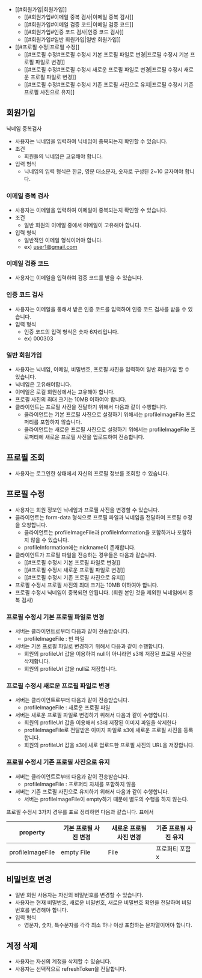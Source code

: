 
- [[#회원가입|회원가입]]
	- [[#회원가입#이메일 중복 검사|이메일 중복 검사]]
	- [[#회원가입#이메일 검증 코드|이메일 검증 코드]]
	- [[#회원가입#인증 코드 검사|인증 코드 검사]]
	- [[#회원가입#일반 회원가입|일반 회원가입]]
- [[#프로필 수정|프로필 수정]]
	- [[#프로필 수정#프로필 수정시 기본 프로필 파일로 변경|프로필 수정시 기본 프로필 파일로 변경]]
	- [[#프로필 수정#프로필 수정시 새로운 프로필 파일로 변경|프로필 수정시 새로운 프로필 파일로 변경]]
	- [[#프로필 수정#프로필 수정시 기존 프로필 사진으로 유지|프로필 수정시 기존 프로필 사진으로 유지]]

## 회원가입
닉네임 중복검사
- 사용자는 닉네임을 입력하여 닉네임이 중복되는지 확인할 수 있습니다.
- 조건
	- 회원들의 닉네임은 고유해야 합니다.
- 입력 형식
	- 닉네임의 입력 형식은 한글, 영문 대소문자, 숫자로 구성된 2~10 글자여야 합니다.


### 이메일 중복 검사
- 사용자는 이메일을 입력하여 이메일이 중복되는지 확인할 수 있습니다.
- 조건
	- 일반 회원의 이메일 중에서 이메일이 고유해야 합니다.
- 입력 형식
	- 일반적인 이메일 형식이어야 합니다.
	- ex) user1@gmail.com

### 이메일 검증 코드
- 사용자는 이메일을 입력하여 검증 코드를 받을 수 있습니다.

### 인증 코드 검사
- 사용자는 이메일을 통해서 받은 인증 코드를 입력하여 인증 코드 검사를 받을 수 있습니다.
- 입력 형식
	- 인증 코드의 입력 형식은 숫자 6자리입니다.
	- ex) 000303

### 일반 회원가입
- 사용자는 닉네임, 이메일, 비밀번호, 프로필 사진을 입력하여 일반 회원가입 할 수 있습니다.
- 닉네임은 고유해야합니다.
- 이메일은 로컬 회원상에서는 고유해야 합니다.
- 프로필 사진의 최대 크기는 10MB 이하여야 합니다.
- 클라이언트는 프로필 사진을 전달하기 위해서 다음과 같이 수행합니다.
	- 클라이언트는 기본 프로필 사진으로 설정하기 위해서는 profileImageFile 프로퍼티를 포함하지 않습니다.
	- 클라이언트는 새로운 프로필 사진으로 설정하기 위해서는 profileImageFile 프로퍼티에 새로운 프로필 사진을 업로드하여 전송합니다.


## 프로필 조회
- 사용자는 로그인한 상태에서 자신의 프로필 정보를 조회할 수 있습니다.

## 프로필 수정
- 사용자는 회원 정보인 닉네임과 프로필 사진을 변경할 수 있습니다.
- 클라이언트는 form-data 형식으로 프로필 파일과 닉네임을 전달하여 프로필 수정을 요청합니다.
	- 클라이언트는 profileImageFile과 profileInformation을 포함하거나 포함하지 않을 수 있습니다.
	- profileInformation에는 nickname이 존재합니다.
- 클라이언트가 프로필 파일을 전송하는 경우들은 다음과 같습니다.
	- [[#프로필 수정시 기본 프로필 파일로 변경]]
	- [[#프로필 수정시 새로운 프로필 파일로 변경]]
	- [[#프로필 수정시 기존 프로필 사진으로 유지]]
- 프로필 수정시 프로필 사진의 최대 크기는 10MB 이하여야 합니다.
- 프로필 수정시 닉네임이 중복되면 안됩니다. (회원 본인 것을 제외한 닉네임에서 중복 검사)

### 프로필 수정시 기본 프로필 파일로 변경
- 서버는 클라이언트로부터 다음과 같이 전송받습니다.
	- profileImageFile : 빈 파일
- 서버는 기본 프로필 파일로 변경하기 위해서 다음과 같이 수행합니다.
	- 회원의 profileUrl 값을 이용하여 null이 아니라면 s3에 저장된 프로필 사진을 삭제합니다.
	- 회원의 profileUrl 값을 null로 저장합니다.

### 프로필 수정시 새로운 프로필 파일로 변경
- 서버는 클라이언트로부터 다음과 같이 전송받습니다.
	- profileImageFile : 새로운 프로필 파일
- 서버는 새로운 프로필 파일로 변경하기 위해서 다음과 같이 수행합니다.
	- 회원의 profileUrl 값을 이용해서 s3에 저장된 이미지 파일을 삭제한다
	- profileImageFile로 전달받은 이미지 파일로 s3에 새로운 프로필 사진을 등록합니다.
	- 회원의 profileUrl 값을 s3에 새로 업로드한 프로필 사진의 URL을 저장합니다.

### 프로필 수정시 기존 프로필 사진으로 유지
- 서버는 클라이언트로부터 다음과 같이 전송받습니다.
	- profileImageFile : 프로퍼티 자체를 포함하지 않음
- 서버는 기존 프로필 사진으로 유지하기 위해서 다음과 같이 수행합니다.
	- 서버는 profileImageFile이 empty하기 때문에 별도의 수행을 하지 않는다.

프로필 수정시 3가지 경우를 표로 정리하면 다음과 같습니다. 표에서

| property         | 기본 프로필 사진 변경 | 새로운 프로필 사진 변경 | 기존 프로필 사진 유지 |
| ---------------- | ------------ | ------------- | ------------ |
| profileImageFile | empty File   | File          | 프로퍼티 포함 x    |

## 비밀번호 변경
- 일반 회원 사용자는 자신의 비밀번호를 변경할 수 있습니다.
- 사용자는 현재 비밀번호, 새로운 비밀번호, 새로운 비밀번호 확인을 전달하며 비밀번호를 변경해야 합니다.
- 입력 형식
	- 영문자, 숫자, 특수문자를 각각 최소 하나 이상 포함하는 문자열이어야 합니다.

## 계정 삭제
- 사용자는 자신의 계정을 삭제할 수 있습니다.
- 사용자는 선택적으로 refreshToken을 전달합니다.

